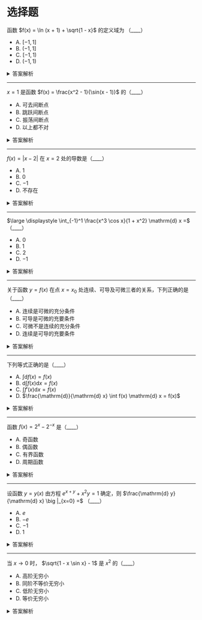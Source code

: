 # 选择题

函数 $f(x) = \ln (x + 1) + \sqrt{1 - x}$ 的定义域为 （____）

- A. $[-1, 1]$
- B. $(-1, 1]$
- C. $[-1, 1)$
- D. $(-1, 1)$

<details>
<summary>答案解析</summary>

**答案：B. $(-1, 1]$**

**考点解析**：[常用简单函数及其定义域](../01-函数、极限和连续/01-映射与函数.md#常用简单函数及其定义域)

**解题思路**：分别分析各组成部分的定义域，求其交集并验证边界点的合法性。

函数 $f(x) = \ln (x + 1) + \sqrt{1 - x}$ 的定义域需要满足以下两个条件：

1. **自然对数部分 $\ln(x + 1)$ 的定义域**：  
   要求对数的真数大于 $0$，即 $x + 1 > 0 \implies x > -1$，对应区间 $(-1, +\infty)$。

2. **平方根部分 $\sqrt{1 - x}$ 的定义域**：  
   要求根号内的表达式非负，即 $1 - x \geq 0 \implies x \leq 1$，对应区间 $(-\infty, 1]$。

**定义域的交集**：  
函数 $f(x)$ 的定义域是两部分定义域的交集，即满足 $x > -1$ 且 $x \leq 1$，合并后为 $(-1, 1]$。

**验证边界点**：  
- 当 $x = -1$ 时，$\ln(0)$ 无定义，因此 $-1$ 不在定义域内（左开区间）。  
- 当 $x = 1$ 时，$\ln(2)$ 和 $\sqrt{0}$ 均有定义，因此 $1$ 包含在定义域内（右闭区间）。

</details>

----------

$x = 1$ 是函数 $f(x) = \frac{x^2 - 1}{\sin(x - 1)}$ 的（____）

- A. 可去间断点
- B. 跳跃间断点
- C. 振荡间断点
- D. 以上都不对

<details>
<summary>答案解析</summary>

**答案：A. 可去间断点**

**考点解析：**
本题考察 [函数间断点的分类](../01-函数、极限和连续/08-函数的连续性与间断点.md) ，
需判断 $x = 1$ 是否为函数 $f(x) = \frac{x^2 - 1}{\sin(x-1)}$ 的可去间断点、跳跃间断点、振荡间断点或其他类型。

**解题思路：**
1. **化简表达式：** 分子 $x^2 - 1$ 可分解为 $(x-1)(x+1)$，分母 $\sin(x-1)$ 在 $x \to 1$ 时等价于 $x-1$（利用等价无穷小替换）。  
2. **求极限：** 当 $x \to 1$ 时，原式近似为 $\frac{(x-1)(x+1)}{x-1} = x+1$，极限为 $2$。  
3. **间断点类型：** 由于极限存在且为有限值（2），但函数在 $x=1$ 处无定义，因此 $x=1$ 是 **可去间断点**（通过补充定义 $f(1)=2$ 可使函数连续）。

</details>

----------

$f(x) = |x - 2|$ 在 $x = 2$ 处的导数是（____）

- A. $1$
- B. $0$
- C. $-1$
- D. 不存在

<details>
<summary>答案解析</summary>

**答案：D. 不存在**

**考点解析：**
> 同济高数八版 p77 例 7
1. **绝对值函数的导数性质**：绝对值函数 $|x - a|$ 在 $x = a$ 处不可导，因为左右导数不相等。  
2. **左右导数的定义**：导数存在的充要条件是左导数与右导数存在且相等。  

**解题思路：**
1. **分段分析函数**：  
   - 当 $x > 2$ 时，$f(x) = x - 2$，此时导数为 $f'(x) = 1$。  
   - 当 $x < 2$ 时，$f(x) = 2 - x$，此时导数为 $f'(x) = -1$。  

2. **计算左右导数**：  
   - **右导数**（$h \to 0^+$）：  
     
     $$
     \lim_{h \to 0^+} \frac{f(2+h) - f(2)}{h} = \lim_{h \to 0^+} \frac{h - 0}{h} = 1.
     $$
   
   - **左导数**（$h \to 0^-$）：  
   
     $$
     \lim_{h \to 0^-} \frac{f(2+h) - f(2)}{h} = \lim_{h \to 0^-} \frac{-h - 0}{h} = -1.
     $$

3. **结论**：  
   由于左导数（$-1$）与右导数（$1$）不相等，$f(x)$ 在 $x = 2$ 处的导数 **不存在** 。

</details>

----------

$\large \displaystyle \int_{-1}^1 \frac{x^3 \cos x}{1 + x^2} \mathrm{d} x =$ （____）

- A. $0$
- B. $1$
- C. $2$
- D. $-1$

<details>
<summary>答案解析</summary>

**答案：A. $0$**

**考点解析：**
- [函数的奇偶性](../01-函数、极限和连续/01-映射与函数.md#函数的奇偶性)
- [对称区间上，奇函数积分为何为 0 ？ - 知乎](https://zhuanlan.zhihu.com/p/402366279)

**解题思路：**

**定义**：如果函数满足 $f(-x) = -f(x)$，则称其为**奇函数**。
对于奇函数，有一个重要性质：
     
$$
\int_{-a}^{a} f(x) \, \mathrm{d} x = 0
$$

1. 判断被积函数的奇偶性

   - **分项分析**：
     - $x^3$ 是奇函数，因为 $(-x)^3 = -x^3$；
     - $\cos x$ 是偶函数，因为 $\cos(-x)=\cos x$；
     - $1+x^2$ 是偶函数，因为 $1+(-x)^2 = 1+x^2$。
   
   - **综合考虑**：
     - 奇函数（$x^3$）乘以偶函数（$\cos x$）仍为奇函数；
     - 奇函数除以偶函数（$1+x^2$）仍保持奇函数的性质。

   因此，整个被积函数满足 $f(-x)=-f(x)$，是奇函数。

2. 应用奇函数积分性质

   由于被积函数为奇函数，而积分区间 $[-1,1]$ 关于原点对称，根据奇函数的积分性质，

   $$
   \int_{-1}^1 \frac{x^3 \cos x}{1 + x^2} \mathrm{d} x = 0
   $$

</details>

----------

关于函数 $y=f(x)$ 在点 $x=x_0$ 处连续、可导及可微三者的关系，下列正确的是（____）

- A. 连续是可微的充分条件
- B. 可导是可微的充要条件
- C. 可微不是连续的充分条件
- D. 连续是可导的充要条件

<details>
<summary>答案解析</summary>

**答案：B. 可导是可微的充要条件**

**考点解析：**
- [充分条件与必要条件](https://math.note.yue.zone/docs/%E9%AB%98%E4%B8%AD/%E9%9B%86%E5%90%88/%E5%85%85%E8%A6%81%E6%9D%A1%E4%BB%B6#%E5%85%85%E5%88%86%E6%9D%A1%E4%BB%B6%E4%B8%8E%E5%BF%85%E8%A6%81%E6%9D%A1%E4%BB%B6)
- [*可导必连续 连续不一定可导*](../02-一元函数微分学及其应用/01-导数与微分/01-导数的概念.md#函数和可导性与连续性的关系)
- [可导、可微、连续的关系 - 知乎](https://zhuanlan.zhihu.com/p/21243875450)

**解题思路：**

- **A. 连续是可微的充分条件 ❌**
  - 反例：$ f(x) = |x| $ 在 $ x=0 $ 处连续，但不可导，因此更不可能可微。
  - 说明**连续并不一定可微**，所以此选项错误。

- **B. 可导是可微的充要条件 ✅**
  - 从定义可知，可微的定义本身就是基于可导的条件，因此 **可导是可微的充要条件**，此选项正确。

- **C. 可微不是连续的充分条件 ❌**
  - 由于可微必然可导，可导必然连续，因此可微必然连续（即可微 $\Rightarrow$ 连续）。
  - 可微是连续的充分条件，而非“不是充分条件”，此选项错误。

- **D. 连续是可导的充要条件 ❌**
  - 反例：$ f(x) = |x| $ 在 $ x=0 $ 处连续但不可导，说明连续不是可导的充分条件。
  - 反例：$ f(x) = x^2 \sin(1/x)$（$ x \neq 0 $），$ f(0) = 0 $，在 $ x=0 $ 处可导但不连续，说明连续也不是可导的必要条件。
  - 因此，连续**不是可导的充要条件**，选项错误。

</details>

----------

下列等式正确的是（____）

- A. $\int \mathrm{d} f(x) = f(x)$
- B. $\mathrm{d} \int f(x) \mathrm{d} x = f(x)$
- C. $\int f'(x) \mathrm{d} x = f(x)$
- D. $\frac{\mathrm{d}}{\mathrm{d} x} \int f(x) \mathrm{d} x = f(x)$

<details>
<summary>答案解析</summary>
 
**答案：D. $\frac{\mathrm{d}}{\mathrm{d} x} \int f(x) \mathrm{d} x = f(x)$**

**考点解析：**
- [原函数定义](../03-一元函数积分学及其应用/01-不定积分/01-不定积分的概念与性质.md#原函数与不定积分的概念) ：
  如果 $F(x)$ 是 $f(x)$ 的一个原函数，则 $\int f(x) \mathrm{d}x = F(x) + C$
- [牛顿-莱布尼茨公式](../03-一元函数积分学及其应用/02-定积分/02-微积分基本公式.md#牛顿-莱布尼茨公式) ：
  $\frac{\mathrm{d}}{\mathrm{d} x} \int f(x) \mathrm{d} x = f(x)$
  （严格意义上适用于定积分，但不定积分的求导仍然满足，可以看作是不定积分与求导互为逆运算的基本性质。）


**解题思路：**
- **选项 A** : $\int \mathrm{d} f(x) = f(x)$
  - **错误**，应该是 $\int \mathrm{d} f(x) = f(x) + C$，少了一个积分常数 $C$。

- **选项 B** : $\mathrm{d} \int f(x) \mathrm{d} x = f(x)$
  - **错误**，对不定积分 $F(x) = \int f(x) \mathrm{d}x$ 进行微分，应该得到 $\mathrm{d}F(x) = F'(x) \mathrm{d}x = f(x) \mathrm{d}x$，而非 $f(x)$。

- **选项 C** : $\int f'(x) \mathrm{d} x = f(x)$
  - **错误**，应为 $\int f'(x) \mathrm{d} x = f(x) + C$，缺少了积分常数 $C$。

- **选项 D** : $\frac{\mathrm{d}}{\mathrm{d} x} \int f(x) \mathrm{d} x = f(x)$
  - **正确**，根据牛顿-莱布尼茨公式，微积分互为逆运算，成立。

</details>

----------

函数 $f(x) = 2^x - 2^{-x}$ 是（____）

- A. 奇函数
- B. 偶函数
- C. 有界函数
- D. 周期函数

<details>
<summary>答案解析</summary>

**答案：A. 奇函数**

**考点解析：**
- [函数的有界性、奇偶性、周期性](../01-函数、极限和连续/01-映射与函数.md#函数的有界性)

**解题思路：**

1. 判断奇偶性

   $$
   -f(x) = -(2^x - 2^{-x}) = -2^x + 2^{-x} = 2^{-x} - 2^x = f(-x)
   $$

   因此，$f(x)$ 是 **奇函数** ，选项 **A** 正确。

2. 判断有界性

   考虑 $f(x) = 2^x - 2^{-x}$ 的极限：
   
   - 当 $x \to +\infty$ 时，$2^x$ 迅速增大，而 $2^{-x} \to 0$，因此 $f(x) \to +\infty$。
   - 当 $x \to -\infty$ 时，$2^{-x}$ 迅速增大，而 $2^x \to 0$，因此 $f(x) \to -\infty$。

   由于 $f(x)$ 的值域为 $(-\infty, +\infty)$，它**不是有界函数**，选项 **C** 错误。

3. 判断周期性

   若 $f(x)$ 为周期函数，则存在 $T>0$ 使得： $f(x+T) = f(x)$<br />
   即： $2^{x+T} - 2^{-(x+T)} = 2^x - 2^{-x}$<br />
   整理可得： $2^x(2^T - 2^{-T}) = 2^x - 2^{-x}$<br />
   即： $2^x(2^T - 2^{-T} - 1) = -2^{-x}$<br />
   由于 $2^x$ 不恒为 0，要求恒成立，则 $2^T - 2^{-T} - 1 = 0$。
   该方程无满足 $T>0$ 的解，因此 $f(x)$ **不是周期函数**，选项 **D** 错误。

</details>

----------

设函数 $y = y(x)$ 由方程 $e^{x+y} + x^2y = 1$ 确定，则 $\frac{\mathrm{d} y}{\mathrm{d} x} \big |_{x=0} =$ （____）

- A. $e$
- B. $-e$
- C. $-1$
- D. $1$

<details>
<summary>答案解析</summary>

**答案：C. $-1$**

**考点解析：**
- [隐函数求导法](../02-一元函数微分学及其应用/01-导数与微分/04-隐函数及由参数方程所确定的函数的导数-相关变化率.md#1-隐函数求导法)

**解题思路：**

1.  **求 $x=0$ 时的 $y$ 值**：
    将 $x=0$ 代入原方程得：
   
    $$
    e^{0 + y} + 0^2 \cdot y = 1 \implies e^y = 1 \implies y = 0.
    $$

    > [**指数运算规则**](https://math.note.yue.zone/docs/%E9%AB%98%E4%B8%AD/%E6%8C%87%E6%95%B0%E5%87%BD%E6%95%B0%E4%B8%8E%E5%AF%B9%E6%95%B0%E5%87%BD%E6%95%B0/%E6%8C%87%E6%95%B0%E4%B8%8E%E6%8C%87%E6%95%B0%E5%87%BD%E6%95%B0)
    > 规定，对任何非零实数 $a$，有： $a^0 = 1 \quad (a \neq 0)$

2.  **对原方程两边关于 $x$ 求导**：
   
    $$
    \begin{align*}
      \frac{\mathrm{d}}{\mathrm{d}x} \left( e^{x+y} + x^2 y \right) &= \frac{\mathrm{d}}{\mathrm{d} x} (1) \\
      \frac{\mathrm{d}}{\mathrm{d}x} e^{x+y} + \frac{\mathrm{d}}{\mathrm{d}x}(x^2 y) &= 0
    \end{align*}
    $$

    - **第一项求导（ [链式法则](../02-一元函数微分学及其应用/01-导数与微分/02-函数的求导法则.md#复合函数求导法则链式法则) ）**：

      $$
      \frac{\mathrm{d}}{\mathrm{d}x} e^{x+y} = e^{x+y} \cdot \left(1 + \frac{\mathrm{d}y}{\mathrm{d}x}\right)
      $$

    - **第二项求导（ [乘积法则](../02-一元函数微分学及其应用/01-导数与微分/02-函数的求导法则.md#函数的和差积商的求导法则-1) ）**：
      $$
      \frac{\mathrm{d}}{\mathrm{d} x}(x^2 y) = 2x y + x^2 \frac{\mathrm{d} y}{\mathrm{d} x}
      $$

    将两部分合并，得方程：
   
    $$
    e^{x+y} \left(1 + \frac{\mathrm{d} y}{\mathrm{d} x}\right) + 2x y + x^2 \frac{\mathrm{d} y}{\mathrm{d} x} = 0
    $$

3.  **代入 $x=0$ 和 $y=0$**：
    
    - $e^{0+0} = 1$，$2 \cdot 0 \cdot 0 = 0$，$0^2 = 0$。
    
    - 方程化简为：
    
      $$
      1 \cdot \left(1 + \frac{\mathrm{d}y}{\mathrm{d}x}\right) + 0 + 0 = 0 \implies 1 + \frac{\mathrm{d}y}{\mathrm{d}x} = 0
      $$
    
    - 解得：
    
      $$
      \frac{\mathrm{d}y}{\mathrm{d}x} \bigg|_{x=0} = -1
      $$

</details>

----------

当 $x \rightarrow 0$ 时， $\sqrt{1 - x \sin x} - 1$ 是 $x^2$ 的（____）

- A. 高阶无穷小
- B. 同阶不等价无穷小
- C. 低阶无穷小
- D. 等价无穷小

<details>
<summary>答案解析</summary>

**答案：B. 同阶不等价无穷小**

**考点解析：**
[无穷小的比较](../01-函数、极限和连续/07-无穷小的比较.md)

**解题思路：**
可通过极限判断无穷小的阶数和等价性。

$$
\lim_{x \rightarrow 0} \frac{\sqrt{1 - x \sin x} - 1}{x^2}
$$ 

01. **有理化分子**：
    
    分子 $\sqrt{1 - x \sin x} - 1$ 包含根号，直接代入 $x=0$ 会导致 $\frac{0}{0}$ 型未定式。
    为了消除根号，采用 **有理化** 技巧：
    
    - **分子有理化**：乘以共轭表达式 $\sqrt{1 - x \sin x} + 1$，即：
      
      $$
      \frac{\sqrt{1 - x \sin x} - 1}{x^2} \cdot \frac{\sqrt{1 - x \sin x} + 1}{\sqrt{1 - x \sin x} + 1}
      $$
    
    - **分子展开**：
      
      $$
      (\sqrt{1 - x \sin x} - 1)(\sqrt{1 - x \sin x} + 1) = (1 - x \sin x) - 1 = -x \sin x
      $$

      > [平方差公式](https://math.note.yue.zone/docs/%E5%88%9D%E4%B8%AD/%E6%95%B4%E5%BC%8F%E7%9A%84%E4%B9%98%E6%B3%95%E4%B8%8E%E5%9B%A0%E5%BC%8F%E5%88%86%E8%A7%A3/%E4%B9%98%E6%B3%95%E5%85%AC%E5%BC%8F#1421-%E5%B9%B3%E6%96%B9%E5%B7%AE%E5%85%AC%E5%BC%8F)
    
    - **分母展开**：
      
      $$
      x^2 \left( \sqrt{1 - x \sin x} + 1 \right)
      $$
    
    最终表达式变为：
    
    $$
    \lim_{x \rightarrow 0} \frac{-x \sin x}{x^2 \left( \sqrt{1 - x \sin x} + 1 \right)}
    $$

2.  **简化极限**：
   
    1.  **约分 $x$**：
        分子中的 $x$ 与分母中的 $x^2$ 约分后，分母剩余一个 $x$，分子变为 $-\sin x$。
        表达式简化为：
        
        $$
        \lim_{x \rightarrow 0} \frac{-\sin x}{x \left( \sqrt{1 - x \sin x} + 1 \right)}
        $$
    
    2.  **等价无穷小替换**：
        - 当 $x \rightarrow 0$ 时，$\sin x \sim x$，即 $\frac{\sin x}{x} \rightarrow 1$。
          （[第一个重要极限](../01-函数、极限和连续/06-极限存在准则-两个重要极限.md#两个重要极限)）
        
        - 分母中的 $\sqrt{1 - x \sin x} + 1$：
        
          + 当 $x \rightarrow 0$ 时，$x \sin x \approx x^2$（因为 $\sin x \approx x$），因此 $\sqrt{1 - x \sin x} \approx \sqrt{1 - x^2} \approx 1 - \frac{x^2}{2}$。
        
          + 但 **此处无需展开到高阶项**，因为分母整体 $\sqrt{1 - x \sin x} + 1$ 的极限为：
          
            $$
            \sqrt{1 - 0} + 1 = 1 + 1 = 2.
            $$
    
    3.  **代入极限**：
        - 分子 $-\sin x \sim -x$，分母 $x \cdot 2$。
        
        - 极限简化为：
          
          $$
          \lim_{x \rightarrow 0} \frac{-x}{x \cdot 2} = \lim_{x \rightarrow 0} \frac{-1}{2} = -\frac{1}{2}.
          $$

极限结果为非零常数 $-\frac{1}{2}$，说明：

- $\sqrt{1 - x \sin x} - 1$ 与 $x^2$ 的比值为常数，即 **同阶无穷小**。
- 但比值不等于 $1$，故 **不等价**。

</details>

<!--

----------

- A. 
- B. 
- C. 
- D. 

<details open>
<summary>答案解析</summary>

**答案：**

**考点解析：**

**解题思路：**

</details>

-->

<!-- 回答下题的正确答案，列出涉及考点，给出解题思路及做题过程，回答使用 Markdown 语法，兼容 MDX，数学公式统一使用 $ 符号包裹： -->
